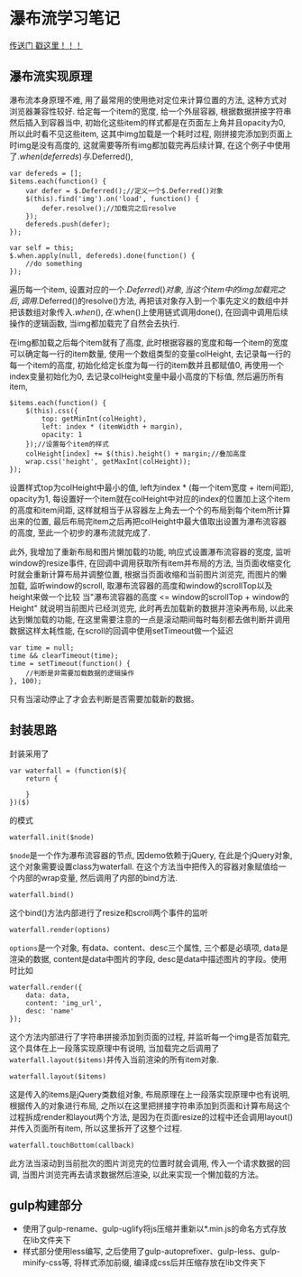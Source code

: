 # 瀑布流学习笔记
[传送门 戳这里！！！](http://book.jirengu.com/Rcong/my-practical-code/waterfall/waterfal.html)


## 瀑布流实现原理

瀑布流本身原理不难, 用了最常用的使用绝对定位来计算位置的方法, 这种方式对浏览器兼容性较好. 给定每一个item的宽度, 给一个外层容器, 根据数据拼接字符串然后插入到容器当中, 初始化这些item的样式都是在页面左上角并且opacity为0, 所以此时看不见这些item, 这其中img加载是一个耗时过程, 刚拼接完添加到页面上时img是没有高度的, 这就需要等所有img都加载完再后续计算, 在这个例子中使用了$.when(deferreds)与$.Deferred(),
```
var defereds = [];
$items.each(function() {
    var defer = $.Deferred();//定义一个$.Deferred()对象
    $(this).find('img').on('load', function() {
        defer.resolve();//加载完之后resolve
    });
    defereds.push(defer);
});

var self = this;
$.when.apply(null, defereds).done(function() {
    //do something
});
```
 遍历每一个item, 设置对应的一个$.Deferred()对象, 当这个item中的img加载完之后, 调用$.Deferred()的resolve()方法, 再把该对象存入到一个事先定义的数组中并把该数组对象传入$.when(), 在$.when()上使用链式调用done(), 在回调中调用后续操作的逻辑函数, 当img都加载完了自然会去执行.

 在img都加载之后每个item就有了高度, 此时根据容器的宽度和每一个item的宽度可以确定每一行的item数量, 使用一个数组类型的变量colHeight, 去记录每一行的每一个item的高度, 初始化给定长度为每一行的item数并且都赋值0, 再使用一个index变量初始化为0, 去记录colHeight变量中最小高度的下标值, 然后遍历所有item,
```
$items.each(function() {
    $(this).css({
        top: getMinInt(colHeight),
        left: index * (itemWidth + margin),
        opacity: 1
    });//设置每个item的样式
    colHeight[index] += $(this).height() + margin;//叠加高度
    wrap.css('height', getMaxInt(colHeight));
});
```
设置样式top为colHeight中最小的值, left为index * (每一个item宽度 + item间距), opacity为1, 每设置好一个item就在colHeight中对应的index的位置加上这个item的高度和item间距, 这样就相当于从容器左上角去一个个的布局到每个item所计算出来的位置, 最后布局完item之后再把colHeight中最大值取出设置为瀑布流容器的高度, 至此一个初步的瀑布流就完成了.

此外, 我增加了重新布局和图片懒加载的功能, 响应式设置瀑布流容器的宽度, 监听window的resize事件, 在回调中调用获取所有item并布局的方法, 当页面收缩变化时就会重新计算布局并调整位置, 根据当页面收缩和当前图片浏览完, 而图片的懒加载, 监听window的scroll, 取瀑布流容器的高度和window的scrollTop以及height来做一个比较 当"瀑布流容器的高度 <= window的scrollTop + window的Height" 就说明当前图片已经浏览完, 此时再去加载新的数据并渲染再布局, 以此来达到懒加载的功能, 在这里需要注意的一点是滚动期间每时每刻都去做判断并调用数据这样太耗性能, 在scroll的回调中使用setTimeout做一个延迟
```
var time = null;
time && clearTimeout(time);
time = setTimeout(function() {
    //判断是非需要加载数据的逻辑操作
}, 100);

```
只有当滚动停止了才会去判断是否需要加载新的数据。


## 封装思路

封装采用了
```
var waterfall = (function($){
    return {

    }
})($)
```
的模式


```
waterfall.init($node)
```

```$node```是一个作为瀑布流容器的节点, 因demo依赖于jQuery, 在此是个jQuery对象, 这个对象需要设置class为waterfall.
在这个方法当中把传入的容器对象赋值给一个内部的wrap变量, 然后调用了内部的bind方法.

```
waterfall.bind()
```
这个bind()方法内部进行了resize和scroll两个事件的监听

```
waterfall.render(options)
```
```options```是一个对象, 有data、content、desc三个属性, 三个都是必填项, data是渲染的数据, content是data中图片的字段, desc是data中描述图片的字段。使用时比如
```
waterfall.render({
    data: data,
    content: 'img_url',
    desc: 'name'
});
```
这个方法内部进行了字符串拼接添加到页面的过程, 并监听每一个img是否加载完, 这个具体在上一段落实现原理中有说明, 当加载完之后调用了```waterfall.layout($items)```并传入当前渲染的所有item对象.

```
waterfall.layout($items)
```
这是传入的items是jQuery类数组对象, 布局原理在上一段落实现原理中也有说明, 根据传入的对象进行布局, 之所以在这里把拼接字符串添加到页面和计算布局这个过程拆成render和layout两个方法, 是因为在页面resize的过程中还会调用layout()并传入页面所有item, 所以这里拆开了这整个过程.

```
waterfall.touchBottom(callback)
```
此方法当滚动到当前批次的图片浏览完的位置时就会调用, 传入一个请求数据的回调, 当图片浏览完再去请求数据然后渲染, 以此来实现一个懒加载的方法。


## gulp构建部分

+ 使用了gulp-rename、gulp-uglify将js压缩并重新以*.min.js的命名方式存放在lib文件夹下
+ 样式部分使用less编写, 之后使用了gulp-autoprefixer、gulp-less、gulp-minify-css等, 将样式添加前缀, 编译成css后并压缩存放在lib文件夹下
